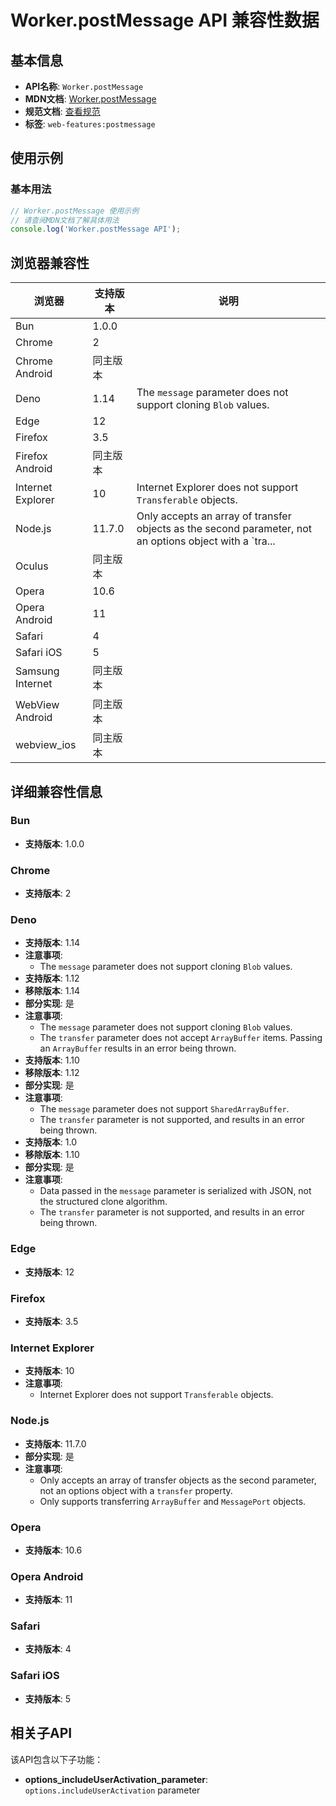 # Worker.postMessage API 兼容性数据

## 基本信息

- **API名称**: `Worker.postMessage`
- **MDN文档**: [Worker.postMessage](https://developer.mozilla.org/docs/Web/API/Worker/postMessage)
- **规范文档**: [查看规范](https://html.spec.whatwg.org/multipage/workers.html#dom-worker-postmessage-dev)
- **标签**: `web-features:postmessage`

## 使用示例

### 基本用法

```javascript
// Worker.postMessage 使用示例
// 请查阅MDN文档了解具体用法
console.log('Worker.postMessage API');
```

## 浏览器兼容性

| 浏览器 | 支持版本 | 说明 |
|--------|----------|------|
| Bun | 1.0.0 |  |
| Chrome | 2 |  |
| Chrome Android | 同主版本 |  |
| Deno | 1.14 | The `message` parameter does not support cloning `Blob` values. |
| Edge | 12 |  |
| Firefox | 3.5 |  |
| Firefox Android | 同主版本 |  |
| Internet Explorer | 10 | Internet Explorer does not support `Transferable` objects. |
| Node.js | 11.7.0 | Only accepts an array of transfer objects as the second parameter, not an options object with a `tra... |
| Oculus | 同主版本 |  |
| Opera | 10.6 |  |
| Opera Android | 11 |  |
| Safari | 4 |  |
| Safari iOS | 5 |  |
| Samsung Internet | 同主版本 |  |
| WebView Android | 同主版本 |  |
| webview_ios | 同主版本 |  |

## 详细兼容性信息

### Bun

- **支持版本**: 1.0.0

### Chrome

- **支持版本**: 2

### Deno

- **支持版本**: 1.14
- **注意事项**:
  - The `message` parameter does not support cloning `Blob` values.
- **支持版本**: 1.12
- **移除版本**: 1.14
- **部分实现**: 是
- **注意事项**:
  - The `message` parameter does not support cloning `Blob` values.
  - The `transfer` parameter does not accept `ArrayBuffer` items. Passing an `ArrayBuffer` results in an error being thrown.
- **支持版本**: 1.10
- **移除版本**: 1.12
- **部分实现**: 是
- **注意事项**:
  - The `message` parameter does not support `SharedArrayBuffer`.
  - The `transfer` parameter is not supported, and results in an error being thrown.
- **支持版本**: 1.0
- **移除版本**: 1.10
- **部分实现**: 是
- **注意事项**:
  - Data passed in the `message` parameter is serialized with JSON, not the structured clone algorithm.
  - The `transfer` parameter is not supported, and results in an error being thrown.

### Edge

- **支持版本**: 12

### Firefox

- **支持版本**: 3.5

### Internet Explorer

- **支持版本**: 10
- **注意事项**:
  - Internet Explorer does not support `Transferable` objects.

### Node.js

- **支持版本**: 11.7.0
- **部分实现**: 是
- **注意事项**:
  - Only accepts an array of transfer objects as the second parameter, not an options object with a `transfer` property.
  - Only supports transferring `ArrayBuffer` and `MessagePort` objects.

### Opera

- **支持版本**: 10.6

### Opera Android

- **支持版本**: 11

### Safari

- **支持版本**: 4

### Safari iOS

- **支持版本**: 5

## 相关子API

该API包含以下子功能：

- **options_includeUserActivation_parameter**: `options.includeUserActivation` parameter

